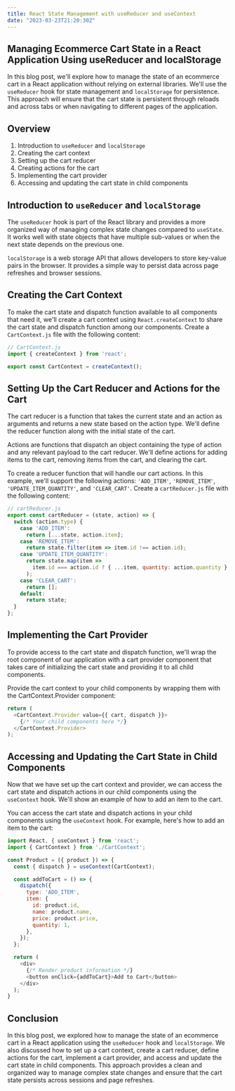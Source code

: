```yaml
---
title: React State Management with useReducer and useContext
date: "2023-03-23T21:20:30Z"
---
```

## Managing Ecommerce Cart State in a React Application Using useReducer and localStorage

In this blog post, we'll explore how to manage the state of an ecommerce cart in a React application without relying on external libraries. We'll use the `useReducer` hook for state management and `localStorage` for persistence. This approach will ensure that the cart state is persistent through reloads and across tabs or when navigating to different pages of the application.

## Overview

1. Introduction to `useReducer` and `localStorage`
2. Creating the cart context
3. Setting up the cart reducer
4. Creating actions for the cart
5. Implementing the cart provider
6. Accessing and updating the cart state in child components

## Introduction to `useReducer` and `localStorage`

The `useReducer` hook is part of the React library and provides a more organized way of managing complex state changes compared to `useState`. It works well with state objects that have multiple sub-values or when the next state depends on the previous one.

`localStorage` is a web storage API that allows developers to store key-value pairs in the browser. It provides a simple way to persist data across page refreshes and browser sessions.

## Creating the Cart Context

To make the cart state and dispatch function available to all components that need it, we'll create a cart context using `React.createContext` to share the cart state and dispatch function among our components. Create a `CartContext.js` file with the following content:
      
```js
// CartContext.js
import { createContext } from 'react';

export const CartContext = createContext();
```

## Setting Up the Cart Reducer and Actions for the Cart

The cart reducer is a function that takes the current state and an action as arguments and returns a new state based on the action type. We'll define the reducer function along with the initial state of the cart.

Actions are functions that dispatch an object containing the type of action and any relevant payload to the cart reducer. We'll define actions for adding items to the cart, removing items from the cart, and clearing the cart.

To create a reducer function that will handle our cart actions. In this example, we'll support the following actions: `'ADD_ITEM'`, `'REMOVE_ITEM'`, `'UPDATE_ITEM_QUANTITY'`, and `'CLEAR_CART'`. Create a `cartReducer.js` file with the following content:

```js
// cartReducer.js
export const cartReducer = (state, action) => {
  switch (action.type) {
    case 'ADD_ITEM':
      return [...state, action.item];
    case 'REMOVE_ITEM':
      return state.filter(item => item.id !== action.id);
    case 'UPDATE_ITEM_QUANTITY':
      return state.map(item =>
        item.id === action.id ? { ...item, quantity: action.quantity } : item
      );
    case 'CLEAR_CART':
      return [];
    default:
      return state;
  }
};
```
## Implementing the Cart Provider

To provide access to the cart state and dispatch function, we'll wrap the root component of our application with a cart provider component that takes care of initializing the cart state and providing it to all child components.


Provide the cart context to your child components by wrapping them with the CartContext.Provider component:

```js
return (
  <CartContext.Provider value={{ cart, dispatch }}>
    {/* Your child components here */}
  </CartContext.Provider>
);
```

## Accessing and Updating the Cart State in Child Components

Now that we have set up the cart context and provider, we can access the cart state and dispatch actions in our child components using the `useContext` hook. We'll show an example of how to add an item to the cart.


You can access the cart state and dispatch actions in your child components using the `useContext` hook. For example, here's how to add an item to the cart:

```js
import React, { useContext } from 'react';
import { CartContext } from './CartContext';

const Product = ({ product }) => {
  const { dispatch } = useContext(CartContext);

  const addToCart = () => {
    dispatch({
      type: 'ADD_ITEM',
      item: {
        id: product.id,
        name: product.name,
        price: product.price,
        quantity: 1,
      },
    });
  };

  return (
    <div>
      {/* Render product information */}
      <button onClick={addToCart}>Add to Cart</button>
    </div>
  );
}
```
## Conclusion

In this blog post, we explored how to manage the state of an ecommerce cart in a React application using the `useReducer` hook and `localStorage`. We also discussed how to set up a cart context, create a cart reducer, define actions for the cart, implement a cart provider, and access and update the cart state in child components. This approach provides a clean and organized way to manage complex state changes and ensure that the cart state persists across sessions and page refreshes.

